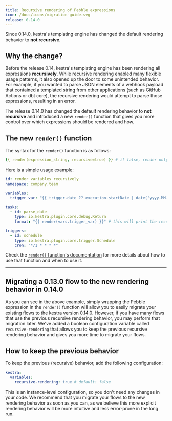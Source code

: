 ```yaml
---
title: Recursive rendering of Pebble expressions
icon: /docs/icons/migration-guide.svg
release: 0.14.0
---
```


Since 0.14.0, kestra's templating engine has changed the default rendering behavior to **not recursive**.

## Why the change?

Before the release 0.14, kestra's templating engine has been rendering all expressions **recursively**. While recursive rendering enabled many flexible usage patterns, it also opened up the door to some unintended behavior. For example, if you wanted to parse JSON elements of a webhook payload that contained a templated string from other applications (such as GitHub Actions or dbt core), the recursive rendering would attempt to parse those expressions, resulting in an error.

The release 0.14.0 has changed the default rendering behavior to **not recursive** and introduced a new `render()` function that gives you more control over which expressions should be rendered and how.

## The new `render()` function

The syntax for the `render()` function is as follows:

```yaml
{{ render(expression_string, recursive=true) }} # if false, render only once
```

Here is a simple usage example:

```yaml
id: render_variables_recursively
namespace: company.team

variables:
  trigger_var: "{{ trigger.date ?? execution.startDate | date('yyyy-MM-dd') }}"

tasks:
  - id: parse_date
    type: io.kestra.plugin.core.debug.Return
    format: "{{ render(vars.trigger_var) }}" # this will print the recursively-rendered variable

triggers:
  - id: schedule
    type: io.kestra.plugin.core.trigger.Schedule
    cron: "*/1 * * * *"
```

Check the [`render()` function's documentation](/docs/concepts/expression/function#render) for more details about how to use that function and when to use it.

---

## Migrating a 0.13.0 flow to the new rendering behavior in 0.14.0

As you can see in the above example, simply wrapping the Pebble expression in the `render()` function will allow you to easily migrate your existing flows to the kestra version 0.14.0. However, if you have many flows that use the previous recursive rendering behavior, you may perform that migration later. We've added a boolean configuration variable called `recursive-rendering` that allows you to keep the previous recursive rendering behavior and gives you more time to migrate your flows.

## How to keep the previous behavior

To keep the previous (recursive) behavior, add the following configuration:

```yaml
kestra:
  variables:
    recursive-rendering: true # default: false
```

This is an instance-level configuration, so you don't need any changes in your code. We recommend that you migrate your flows to the new rendering behavior as soon as you can, as we believe this more explicit rendering behavior will be more intuitive and less error-prone in the long run.
